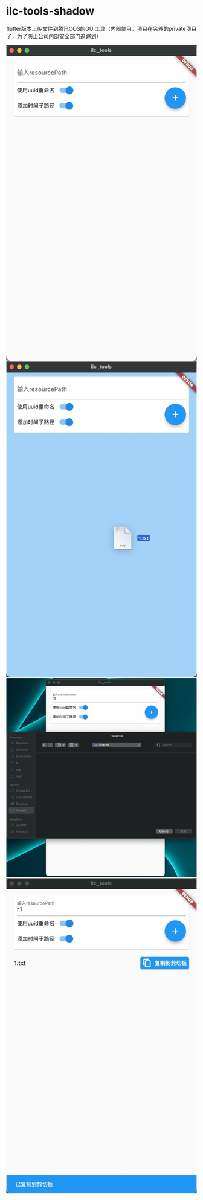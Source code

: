 # ilc-tools-shadow
flutter版本上传文件到腾讯COS的GUI工具（内部使用，项目在另外的private项目了，为了防止公司内部安全部门追踪到）

<img src="20220228114923.jpg" />
<img src="20220228114948.jpg" />
<img src="20220228115055.jpg" />
<img src="20220228115112.jpg" />
